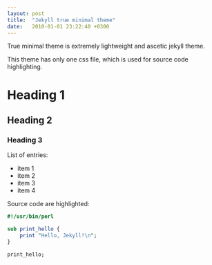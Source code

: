 ```yaml
---
layout: post
title:  "Jekyll true minimal theme"
date:   2010-01-01 23:22:40 +0300
---
```


True minimal theme is extremely lightweight and ascetic jekyll theme.

This theme has only one css file, which is used for source code highlighting. 


# Heading 1
## Heading 2
### Heading 3

List of entries:

- item 1
- item 2
- item 3
- item 4

Source code are highlighted:

```perl
#!/usr/bin/perl

sub print_hello {
    print "Hello, Jekyll!\n";
}

print_hello;
```
    